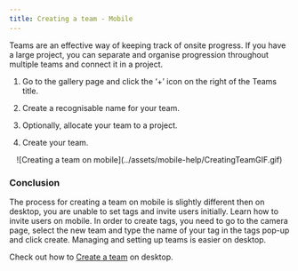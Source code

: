 ```yaml
---
title: Creating a team - Mobile
---
```


Teams are an effective way of keeping track of onsite progress. If you have a large project, you can separate and organise progression throughout multiple teams and connect it in a project.

1)	Go to the gallery page and click the ‘+’ icon on the right of the Teams title. 

2)	Create a recognisable name for your team.

3)	Optionally, allocate your team to a project.

4)	Create your team.

<center>
![Creating a team on mobile](../assets/mobile-help/CreatingTeamGIF.gif)
</center>

### Conclusion

The process for creating a team on mobile is slightly different then on desktop, you are unable to set tags and invite users initially. Learn how to invite users on mobile. In order to create tags, you need to go to the camera page, select the new team and type the name of your tag in the tags pop-up and click create. Managing and setting up teams is easier on desktop. 

Check out how to [Create a team](https://support.builtview.com/teams-and-projects/2creating-team/) on desktop.
